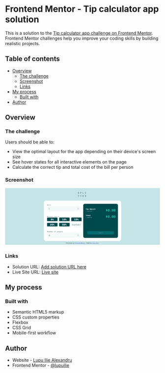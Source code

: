 # Frontend Mentor - Tip calculator app solution

This is a solution to the [Tip calculator app challenge on Frontend Mentor](https://www.frontendmentor.io/challenges/tip-calculator-app-ugJNGbJUX). Frontend Mentor challenges help you improve your coding skills by building realistic projects.

## Table of contents

- [Overview](#overview)
  - [The challenge](#the-challenge)
  - [Screenshot](#screenshot)
  - [Links](#links)
- [My process](#my-process)
  - [Built with](#built-with)
- [Author](#author)

## Overview

### The challenge

Users should be able to:

- View the optimal layout for the app depending on their device's screen size
- See hover states for all interactive elements on the page
- Calculate the correct tip and total cost of the bill per person

### Screenshot

![](./screenshot.png)

### Links

- Solution URL: [Add solution URL here](https://your-solution-url.com)
- Live Site URL: [Live site](https://live-site.com)

## My process

### Built with

- Semantic HTML5 markup
- CSS custom properties
- Flexbox
- CSS Grid
- Mobile-first workflow

## Author

- Website - [Lupu Ilie Alexandru](https://github.com/lupuilie)
- Frontend Mentor - [@lupuilie](https://www.frontendmentor.io/profile/lupuilie)
